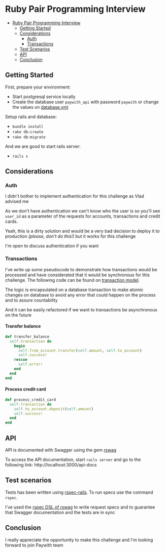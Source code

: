 # Ruby Pair Programming Interview

- [Ruby Pair Programming Interview](#ruby-pair-programming-interview)
  - [Getting Started](#getting-started)
  - [Considerations](#considerations)
    - [Auth](#auth)
    - [Transactions](#transactions)
  - [Test Scenarios](#tests-scenarios)
  - [API](#api)
  - [Conclusion](#conclusion)

## Getting Started

First, prepare your environment:

 - Start postgresql service locally
 - Create the database user `paywith_api` with password `paywith` or change the values on [database.yml](https://github.com/egoforia/ruby-pair-programming-interview/blob/development/config/database.yml)

Setup rails and database:

 - `bundle install`
 - `rake db:create`
 - `rake db:migrate`

And we are good to start rails server:

 - `rails s`

## Considerations

### Auth

I didn't bother to implement authentication for this challenge as Vlad advised me

As we don't have authentication we can't know who the user is so you'll see `user_id` as a parameter of the requests for accounts, transactions and credit cards.

Yeah, this is a dirty solution and would be a very bad decision to deploy it to production *(please, don't do this!)* but it works for this challenge

I'm open to discuss authentication if you want

### Transactions

I've write up some pseudocode to demonstrate how transactions would be processed and have considerated that it would be synchronous for this challenge. The following code can be found on [transaction model](https://github.com/egoforia/ruby-pair-programming-interview/blob/development/app/models/transaction.rb).

The logic is encapsulated on a database transaction to make atomic changes on database to avoid any error that could happen on the process and to assure countability

And it can be easily refactored if we want to transactions be asynchronous on the future

#### Transfer balance

```ruby
def transfer_balance
  self.transaction do
    begin
      self.from_account.transfer(self.amount, self.to_account)
      self.success!
    rescue
      self.error!
    end
  end
end
```

#### Process credit card

```ruby
def process_credit_card
  self.transaction do
    self.to_account.deposit(self.amount)
    self.success!
  end
end
```

## API

API is documented with Swagger using the gem [rswag](https://github.com/rswag/rswag)

To access the API documentation, start `rails server` and go to the following link: http://localhost:3000/api-docs

## Test scenarios

Tests has been written using [rspec-rails](https://github.com/rspec/rspec-rails). To run specs use the command `rspec`.

I've used the [rspec DSL of rswag](https://github.com/rswag/rswag#the-rspec-dsl) to write request specs and to guarantee that Swagger documentation and the tests are in sync

## Conclusion

I really appreciate the opportunity to make this challenge and I'm looking forward to join Paywith team
